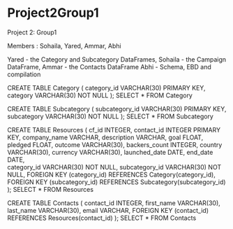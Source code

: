 # Project2Group1

Project 2: Group1

Members : Sohaila, Yared, Ammar, Abhi

Yared - the Category and Subcategory DataFrames,
Sohaila -  the Campaign DataFrame,
Ammar - the Contacts DataFrame
Abhi - Schema, EBD and compilation

CREATE TABLE Category (
  category_id VARCHAR(30) PRIMARY KEY,
  category VARCHAR(30) NOT NULL
);
SELECT * FROM Category

CREATE TABLE Subcategory (
  subcategory_id VARCHAR(30) PRIMARY KEY,
  subcategory VARCHAR(30) NOT NULL
);
SELECT * FROM Subcategory

CREATE TABLE Resources (
  cf_id INTEGER,
  contact_id INTEGER PRIMARY KEY,
  company_name VARCHAR,	
  description VARCHAR,
  goal FLOAT,
  pledged FLOAT,
  outcome VARCHAR(30),
  backers_count INTEGER,
  country VARCHAR(30),
  currency VARCHAR(30),	
  launched_date DATE,
  end_date DATE,	
  category_id VARCHAR(30) NOT NULL,
  subcategory_id VARCHAR(30) NOT NULL,
  FOREIGN KEY (category_id) REFERENCES Category(category_id),
  FOREIGN KEY (subcategory_id) REFERENCES Subcategory(subcategory_id)
);
SELECT * FROM Resources

CREATE TABLE Contacts (
  contact_id INTEGER,
  first_name VARCHAR(30),
  last_name VARCHAR(30),
  email VARCHAR,
  FOREIGN KEY (contact_id) REFERENCES Resources(contact_id)
);
SELECT * FROM Contacts



